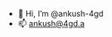 - 👋 Hi, I’m @ankush-4gd
- 📫 ankush@4gd.a

<!---
ankush-4gd/ankush-4gd is a ✨ special ✨ repository because its `README.md` (this file) appears on your GitHub profile.
You can click the Preview link to take a look at your changes.
--->
